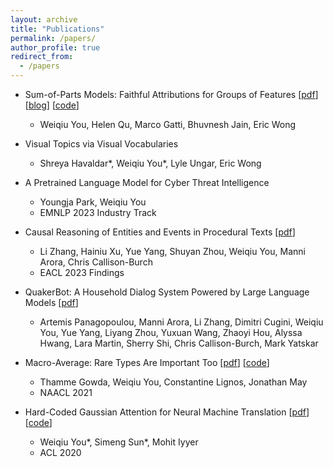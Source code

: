 ```yaml
---
layout: archive
title: "Publications"
permalink: /papers/
author_profile: true
redirect_from:
  - /papers
---
```

* Sum-of-Parts Models: Faithful Attributions for Groups of Features \[[pdf](https://arxiv.org/abs/2310.16316)\] \[[blog](https://debugml.github.io/sum-of-parts/)\] \[[code](https://github.com/DebugML/sop)\]
  * Weiqiu You, Helen Qu, Marco Gatti, Bhuvnesh Jain, Eric Wong

* Visual Topics via Visual Vocabularies
  * Shreya Havaldar\*, Weiqiu You\*, Lyle Ungar, Eric Wong

* A Pretrained Language Model for Cyber Threat Intelligence
  * Youngja Park, Weiqiu You
  * EMNLP 2023 Industry Track

* Causal Reasoning of Entities and Events in Procedural Texts \[[pdf](https://aclanthology.org/2023.findings-eacl.31/)\]
  * Li Zhang, Hainiu Xu, Yue Yang, Shuyan Zhou, Weiqiu You, Manni Arora, Chris Callison-Burch
  * EACL 2023 Findings

* QuakerBot: A Household Dialog System Powered by Large Language Models \[[pdf](https://www.amazon.science/alexa-prize/proceedings/quakerbot-a-household-dialog-system-powered-by-large-language-models)\]
  * Artemis Panagopoulou, Manni Arora, Li Zhang, Dimitri Cugini, Weiqiu You, Yue Yang, Liyang Zhou, Yuxuan Wang, Zhaoyi Hou, Alyssa Hwang, Lara Martin, Sherry Shi, Chris Callison-Burch, Mark Yatskar

* Macro-Average: Rare Types Are Important Too \[[pdf](https://aclanthology.org/2021.naacl-main.90.pdf)\] \[[code](https://github.com/thammegowda/007-mt-eval-macro)\]
  * Thamme Gowda, Weiqiu You, Constantine Lignos, Jonathan May
  * NAACL 2021

* Hard-Coded Gaussian Attention for Neural Machine Translation \[[pdf](https://www.aclweb.org/anthology/2020.acl-main.687.pdf)\] \[[code](https://github.com/fallcat/stupidNMT)\]
  * Weiqiu You\*, Simeng Sun\*, Mohit Iyyer
  * ACL 2020




<!-- {% if author.googlescholar %}
  You can also find my articles on <u><a href="{{author.googlescholar}}">my Google Scholar profile</a>.</u>
{% endif %}

{% include base_path %}

{% for post in site.publications reversed %}
  {% include archive-single.html %}
{% endfor %} -->
